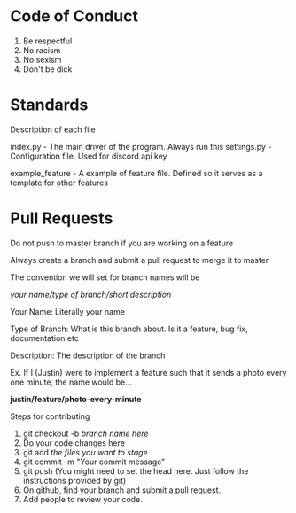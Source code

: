 # Code of Conduct

1. Be respectful
2. No racism
3. No sexism
4. Don't be dick

# Standards

Description of each file

index.py - The main driver of the program. Always run this
settings.py - Configuration file. Used for discord api key

example_feature - A example of feature file. Defined so it serves as a template for other features

# Pull Requests

Do not push to master branch if you are working on a feature

Always create a branch and submit a pull request to merge it to master

The convention we will set for branch names will be 

<em>your name/type of branch/short description</em>

Your Name: Literally your name

Type of Branch: What is this branch about. Is it a feature, bug fix, documentation etc

Description: The description of the branch

Ex. If I (Justin) were to implement a feature such that it sends a photo every one minute, the name would be...

**justin/feature/photo-every-minute**

Steps for contributing

1. git checkout -b <em>branch name here</em>
2. Do your code changes here
3. git add <em>the files you want to stage</em>
4. git commit -m "Your commit message"
5. git push (You might need to set the head here. Just follow the instructions provided by git)
6. On github, find your branch and submit a pull request. 
7. Add people to review your code. 